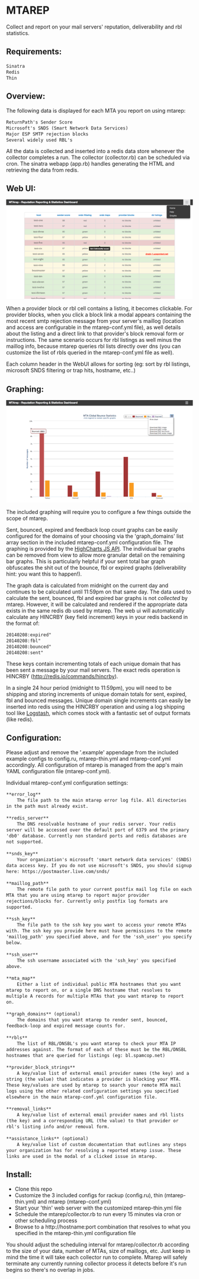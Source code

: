 MTAREP
================================
Collect and report on your mail servers' reputation, deliverability and rbl statistics.

Requirements:
-------------
    Sinatra
    Redis
    Thin

Overview:
---------
The following data is displayed for each MTA you report on using mtarep:

    ReturnPath's Sender Score
    Microsoft's SNDS (Smart Network Data Services)
    Major ESP SMTP rejection blocks
    Several widely used RBL's

All the data is collected and inserted into a redis data store whenever the collector completes a run. The collector (collector.rb) can be scheduled via cron. The sinatra webapp (app.rb) handles generating the HTML and retrieving the data from redis.

Web UI:
-------
![Alt text](screenshots/mtarep-webui-example.png?raw=true)

When a provider block or rbl cell contains a listing, it becomes clickable. For provider blocks, when you click a block link a modal appears containing the most recent smtp rejection message from your server's maillog (location and access are configurable in the mtarep-conf.yml file), as well details about the listing and a direct link to that provider's block removal form or instructions. The same scenario occurs for rbl listings as well minus the maillog info, because mtarep queries rbl lists directly over dns (you can customize the list of rbls queried in the mtarep-conf.yml file as well).

Each column header in the WebUI allows for sorting (eg: sort by rbl listings, microsoft SNDS filtering or trap hits, hostname, etc..)

Graphing:
---------
![Alt text](screenshots/mtarep-graphs-example.png?raw=true)

The included graphing will require you to configure a few things outside the scope of mtarep.

Sent, bounced, expired and feedback loop count graphs can be easily configured for the domains of your choosing via the 'graph_domains' list array section in the included mtarep-conf.yml configuration file. The graphing is provided by the [HighCharts JS API](http://www.highcharts.com/products/highcharts). The individual bar graphs can be removed from view to allow more granular detail on the remaining bar graphs. This is particularly helpful if your sent total bar graph obfuscates the shit out of the bounce, fbl or expired graphs (deliverability hint: you want this to happen!).

The graph data is calculated from midnight on the current day and continues to be calculated until 11:59pm on that same day. The data used to calculate the sent, bounced, fbl and expired bar graphs is not *collected* by mtarep. However, it will be calculated and rendered if the appropriate data exists in the same redis db used by mtarep. The web ui will automatically calculate any HINCRBY (key field increment) keys in your redis backend in the format of:

    20140208:expired"
    20140208:fbl"
    20140208:bounced"
    20140208:sent"

These keys contain incrementing totals of each unique domain that has been sent a message by your mail servers. The exact redis operation is HINCRBY (http://redis.io/commands/hincrby). 

In a single 24 hour period (midnight to 11:59pm), you will need to be shipping and storing increments of unique domain totals for sent, expired, fbl and bounced messages. Unique domain single increments can easily be inserted into redis using the HINCRBY operation and using a log shipping tool like [Logstash](https://github.com/logstash/logstash), which comes stock with a fantastic set of output formats (like redis).

Configuration:
--------------
Please adjust and remove the '.example' appendage from the included example configs to config.ru, mtarep-thin.yml and mtarep-conf.yml accordingly.
All configuration of mtarep is managed from the app's main YAML configuration file (mtarep-conf.yml).

Individual mtarep-conf.yml configuration settings:

    **error_log**
        The file path to the main mtarep error log file. All directories in the path must already exist.

    **redis_server**
        The DNS resolvable hostname of your redis server. Your redis server will be accessed over the default port of 6379 and the primary 'db0' database. Currently non standard ports and redis databases are not supported.

    **snds_key**
        Your organization's microsoft 'smart network data services' (SNDS) data access key. If you do not use microsoft's SNDS, you should signup here: https://postmaster.live.com/snds/

    **maillog_path**
        The remote file path to your current postfix mail log file on each MTA that you are using mtarep to report major provider rejections/blocks for. Currently only postfix log formats are supported.

    **ssh_key**
        The file path to the ssh key you want to access your remote MTAs with. The ssh key you provide here must have permissions to the remote 'maillog_path' you specified above, and for the 'ssh_user' you specify below.

    **ssh_user**
        The ssh username associated with the 'ssh_key' you specified above.

    **mta_map**
        Either a list of individual public MTA hostnames that you want mtarep to report on, or a single DNS hostname that resolves to multiple A records for multiple MTAs that you want mtarep to report on.

    **graph_domains** (optional)
        The domains that you want mtarep to render sent, bounced, feedback-loop and expired message counts for.

    **rbls**
        The list of RBL/DNSBL's you want mtarep to check your MTA IP addresses against. The format of each of these must be the RBL/DNSBL hostnames that are queried for listings (eg: bl.spamcop.net)

    **provider_block_strings**
        A key/value list of external email provider names (the key) and a string (the value) that indicates a provider is blocking your MTA. These key/values are used by mtarep to search your remote MTA mail logs using the other related configuration settings you specified elsewhere in the main mtarep-conf.yml configuration file.

    **removal_links**
        A key/value list of external email provider names and rbl lists (the key) and a corresponding URL (the value) to that provider or rbl's listing info and/or removal form.

    **assistance_links** (optional)
        A key/value list of custom documentation that outlines any steps your organization has for resolving a reported mtarep issue. These links are used in the modal of a clicked issue in mtarep.

Install:
--------
- Clone this repo
- Customize the 3 included configs for rackup (config.ru), thin (mtarep-thin.yml) and mtarep (mtarep-conf.yml)
- Start your 'thin' web server with the customized mtarep-thin.yml file
- Schedule the mtarep/collector.rb to run every 15 minutes via cron or other scheduling process
- Browse to a http://hostname:port combination that resolves to what you specified in the mtarep-thin.yml configuration file

You should adjust the scheduling interval for mtarep/collector.rb according to the size of your data, number of MTAs, size of maillogs, etc. Just keep in mind the time it will take each collector run to complete. Mtarep will safely terminate any currently running collector process it detects before it's run begins so there's no overlap in jobs.
